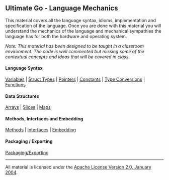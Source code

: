 ## Ultimate Go - Language Mechanics

This material covers all the language syntax, idioms, implementation and specification of the language. Once you are done with this material you will understand the mechanics of the language and mechanical sympathies the language has for both the hardware and operating system. 

*Note: This material has been designed to be taught in a classroom environment. The code is well commented but missing some of the contextual concepts and ideas that will be covered in class.*

#### Language Syntax
[Variables](../../../go/language/variables/README.md) | 
[Struct Types](../../../go/language/struct_types/README.md) | 
[Pointers](../../../go/language/pointers/README.md) | 
[Constants](../../../go/language/constants/README.md) | 
[Type Conversions](../../../go/language/type_conversions/README.md) | 
[Functions](../../../go/language/functions/README.md)

#### Data Structures
[Arrays](../../../go/language/arrays/README.md) | 
[Slices](../../../go/language/slices/README.md) | 
[Maps](../../../go/language/maps/README.md)

#### Methods, Interfaces and Embedding
[Methods](../../../go/language/methods/README.md) | 
[Interfaces](../../../go/language/interfaces/README.md) | 
[Embedding](../../../go/language/embedding/README.md)

#### Packaging / Exporting
[Packaging/Exporting](../../../go/language/exporting/README.md)

___
All material is licensed under the [Apache License Version 2.0, January 2004](http://www.apache.org/licenses/LICENSE-2.0).
